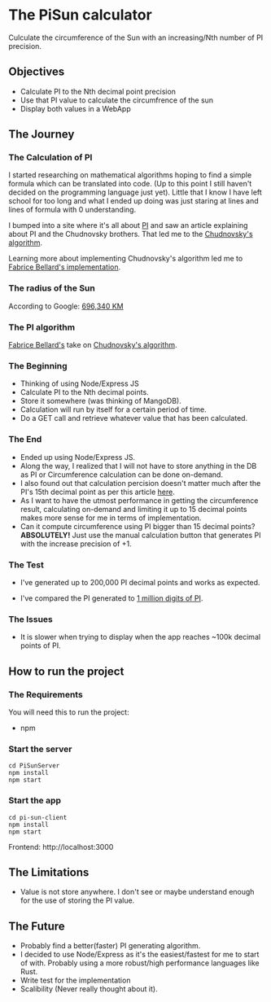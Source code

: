 # The PiSun calculator

Culculate the circumference of the Sun with an increasing/Nth number of PI precision.

## Objectives

* Calculate PI to the Nth decimal point precision
* Use that PI value to calculate the circumfrence of the sun
* Display both values in a WebApp

## The Journey

### The Calculation of PI

I started researching on mathematical algorithms hoping to find a simple formula which can be translated into code. (Up to this point I still haven't decided on the programming language just yet). Little that I know I have left school for too long and what I ended up doing was just staring at lines and lines of formula with 0 understanding.

I bumped into a site where it's all about [PI](https://www.piday.org/learn-about-pi/) and saw an article explaining about PI and the Chudnovsky brothers. That led me to the [Chudnovsky's algorithm](https://en.wikipedia.org/wiki/Chudnovsky_algorithm).

Learning more about implementing Chudnovsky's algorithm led me to [Fabrice Bellard's implementation](https://bellard.org/quickjs/pi.html). 

### The radius of the Sun

According to Google: [696,340 KM](https://www.google.com/search?q=sun+radius&oq=sun+radius&aqs=chrome..69i57j0l7.1465j1j7&sourceid=chrome&ie=UTF-8)

### The PI algorithm

[Fabrice Bellard's](https://bellard.org/quickjs/pi.html) take on [Chudnovsky's algorithm](https://en.wikipedia.org/wiki/Chudnovsky_algorithm).

### The Beginning

* Thinking of using Node/Express JS
* Calculate PI to the Nth decimal points.
* Store it somewhere (was thinking of MangoDB).
* Calculation will run by itself for a certain period of time.
* Do a GET call and retrieve whatever value that has been calculated.

### The End

* Ended up using Node/Express JS.
* Along the way, I realized that I will not have to store anything in the DB as PI or Circumference calculation can be done on-demand.
* I also found out that calculation percision doesn't matter much after the PI's 15th decimal point as per this article [here](https://www.jpl.nasa.gov/edu/news/2016/3/16/how-many-decimals-of-pi-do-we-really-need/).
* As I want to have the utmost performance in getting the circumference result, calculating on-demand and limiting it up to 15 decimal points makes more sense for me in terms of implementation.
* Can it compute circumference using PI bigger than 15 decimal points? **ABSOLUTELY!** Just use the manual calculation button that generates PI with the increase precision of +1.

### The Test

* I've generated up to 200,000 PI decimal points and works as expected. 

* I've compared the PI generated to [1 million digits of PI](https://pi2e.ch/blog/2017/03/10/pi-digits-download/).

### The Issues

* It is slower when trying to display when the app reaches ~100k decimal points of PI.

## How to run the project

### The Requirements

You will need this to run the project:
* npm

### Start the server

```
cd PiSunServer
npm install
npm start
```

### Start the app

```
cd pi-sun-client
npm install
npm start
```

Frontend: http://localhost:3000

## The Limitations

* Value is not store anywhere. I don't see or maybe understand enough for the use of storing the PI value.

## The Future

* Probably find a better(faster) PI generating algorithm.
* I decided to use Node/Express as it's the easiest/fastest for me to start of with. Probably using a more robust/high performance languages like Rust.
* Write test for the implementation
* Scalibility (Never really thought about it).

